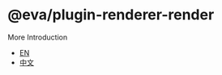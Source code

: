 
# @eva/plugin-renderer-render

More Introduction
- [EN](https://eva.js.org)
- [中文](https://eva-engine.gitee.io)
    